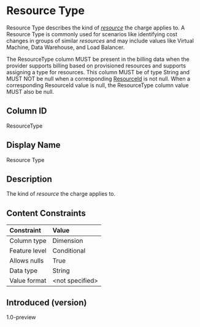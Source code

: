 # Resource Type

Resource Type describes the kind of [*resource*](#glossary:resource) the charge applies to. A Resource Type is commonly used for scenarios like identifying cost changes in groups of similar *resources* and may include values like Virtual Machine, Data Warehouse, and Load Balancer.

The ResourceType column MUST be present in the billing data when the provider supports billing based on provisioned resources and supports assigning a type for resources. This column MUST be of type String and MUST NOT be null when a corresponding [ResourceId](#resourceid) is not null. When a corresponding ResourceId value is null, the ResourceType column value MUST also be null.

## Column ID

ResourceType

## Display Name

Resource Type

## Description

The kind of *resource* the charge applies to.

## Content Constraints

|    Constraint   |      Value      |
|:----------------|:----------------|
| Column type     | Dimension       |
| Feature level   | Conditional     |
| Allows nulls    | True            |
| Data type       | String          |
| Value format    | \<not specified> |

## Introduced (version)

1.0-preview
